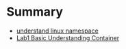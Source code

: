 # Summary

- [understand linux namespace](./module1/namespace.md)
- [Lab1 Basic Understanding Container](./module1/lab1.md)
